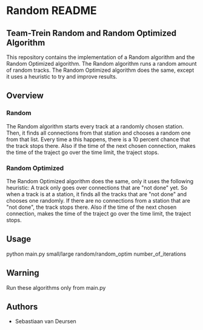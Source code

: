 # Random README

## Team-Trein Random and Random Optimized Algorithm

This repository contains the implementation of a Random algorithm and the Random Optimized algorithm. The Random algorithm runs a random amount of random tracks. The Random Optimized algorithm does the same, except it uses a heuristic to try and improve results.

## Overview

### Random
The Random algorithm starts every track at a randomly chosen station. Then, it finds all connections from that station and chooses a random one from that list. Every time a this happens, there is a 10 percent chance that the track stops there. Also if the time of the next chosen connection, makes the time of the traject go over the time limit, the traject stops.

### Random Optimized
The Random Optimized algorithm does the same, only it uses the following heuristic: A track only goes over connections that are "not done" yet. So when a track is at a station, it finds all the tracks that are "not done" and chooses one randomly. If there are no connections from a station that are "not done", the track stops there. Also if the time of the next chosen connection, makes the time of the traject go over the time limit, the traject stops.

## Usage

python main.py small/large random/random_optim number_of_iterations 

## Warning

Run these algorithms only from main.py

## Authors
- Sebastiaan van Deursen
